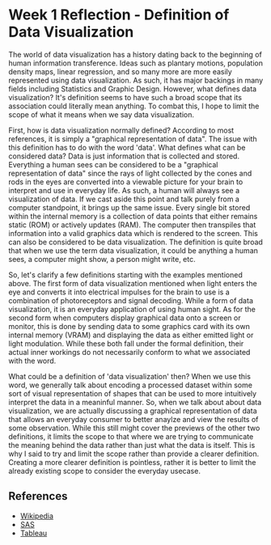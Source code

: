 # Week 1 Reflection - Definition of Data Visualization

The world of data visualization has a history dating back to the beginning of human information transference. Ideas such as plantary motions, population density maps, linear regression, and so many more are more easily represented using data visualization. As such, it has major backings in many fields including Statistics and Graphic Design. However, what defines data visualization? It's definition seems to have such a broad scope that its association could literally mean anything. To combat this, I hope to limit the scope of what it means when we say data visualization.

First, how is data visualization normally defined? According to most references, it is simply a "graphical representation of data". The issue with this definition has to do with the word 'data'. What defines what can be considered data? Data is just information that is collected and stored. Everything a human sees can be considered to be a "graphical representation of data" since the rays of light collected by the cones and rods in the eyes are converted into a viewable picture for your brain to interpret and use in everyday life. As such, a human will always see a visualization of data. If we cast aside this point and talk purely from a computer standpoint, it brings up the same issue. Every single bit stored within the internal memory is a collection of data points that either remains static (ROM) or actively updates (RAM). The computer then transpiles that information into a valid graphics data which is rendered to the screen. This can also be considered to be data visualization. The definition is quite broad that when we use the term data visualization, it could be anything a human sees, a computer might show, a person might write, etc.

So, let's clarify a few definitions starting with the examples mentioned above. The first form of data visualization mentioned when light enters the eye and converts it into electrical impulses for the brain to use is a combination of photoreceptors and signal decoding. While a form of data visualization, it is an everyday application of using human sight. As for the second form when computers display graphical data onto a screen or monitor, this is done by sending data to some graphics card with its own internal memory (VRAM) and displaying the data as either emitted light or light modulation. While these both fall under the formal definition, their actual inner workings do not necessarily conform to what we associated with the word.

What could be a definition of 'data visualization' then? When we use this word, we generally talk about encoding a processed dataset within some sort of visual representation of shapes that can be used to more intuitively interpret the data in a meaninful manner. So, when we talk about about data visualization, we are actually discussing a graphical representation of data that allows an everyday consumer to better anaylze and view the results of some observation. While this still might cover the previews of the other two definitions, it limits the scope to that where we are trying to communicate the meaning behind the data rather than just what the data is itself. This is why I said to try and limit the scope rather than provide a clearer definition. Creating a more clearer definition is pointless, rather it is better to limit the already existing scope to consider the everyday usecase.

## References
* [Wikipedia](https://en.wikipedia.org/wiki/Data_visualization)
* [SAS](https://www.sas.com/en_us/insights/big-data/data-visualization.html)
* [Tableau](https://www.tableau.com/learn/articles/data-visualization)
